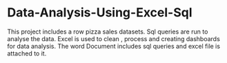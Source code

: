 # Data-Analysis-Using-Excel-Sql
This project includes a row pizza sales datasets. Sql queries are run to analyse the data. 
Excel is used to clean , process and creating dashboards for data analysis. 
The word Document includes sql queries and excel file is attached to it.
